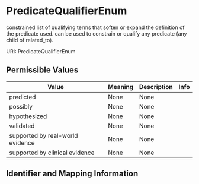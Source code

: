 # PredicateQualifierEnum

constrained list of qualifying terms that soften or expand the definition of the predicate used. can be used to constrain or qualify any predicate (any child of related_to).

URI: PredicateQualifierEnum

## Permissible Values

| Value | Meaning | Description | Info |
| --- | --- | --- | --- |
| predicted | None | None | |
| possibly | None | None | |
| hypothesized | None | None | |
| validated | None | None | |
| supported by real-world evidence | None | None | |
| supported by clinical evidence | None | None | |


## Identifier and Mapping Information





